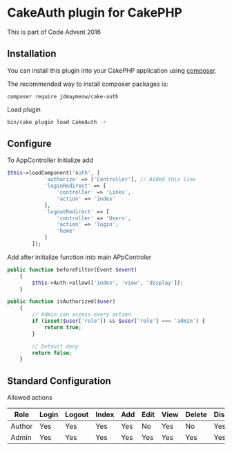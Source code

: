 # CakeAuth plugin for CakePHP

This is part of Code Advent 2016

## Installation

You can install this plugin into your CakePHP application using [composer](http://getcomposer.org).

The recommended way to install composer packages is:

```
composer require jdmaymeow/cake-auth
```

Load plugin

```bash
bin/cake plugin load CakeAuth -r
```


## Configure

To AppController Initialize add

```php
$this->loadComponent('Auth', [
            'authorize' => ['Controller'], // Added this line
            'loginRedirect' => [
                'controller' => 'Links',
                'action' => 'index'
            ],
            'logoutRedirect' => [
                'controller' => 'Users',
                'action' => 'login',
                'home'
            ]
        ]);
```

Add after initialize function into main APpControler

```php
public function beforeFilter(Event $event)
    {
        $this->Auth->allow(['index', 'view', 'display']);
    }

public function isAuthorized($user)
    {
        // Admin can access every action
        if (isset($user['role']) && $user['role'] === 'admin') {
            return true;
        }

        // Default deny
        return false;
    }
```

## Standard Configuration

Allowed actions

|Role|Login|Logout|Index|Add|Edit|View|Delete|Display|
|---|---|---|---|---|---|---|---|---|
|Author|Yes|Yes|Yes|Yes|No|Yes|No|Yes|
|Admin|Yes|Yes|Yes|Yes|Yes|Yes|Yes|Yes|
